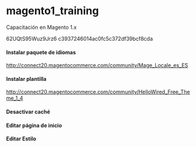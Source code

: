 # magento1_training
Capacitación en Magento 1.x

62UQtS95Wuz9Jrz6
c3937246014ac0fc5c372df39bcf8cda

#### Instalar paquete de idiomas
http://connect20.magentocommerce.com/community/Mage_Locale_es_ES

#### Instalar plantilla
http://connect20.magentocommerce.com/community/HelloWired_Free_Theme_1_4

#### Desactivar caché

#### Editar página de inicio

#### Editar Estilo
